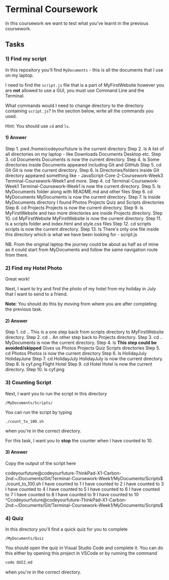 # Terminal Coursework

In this coursework we want to test what you've learnt in the previous coursework.

## Tasks

### 1) Find my script

In this repository you'll find `MyDocuments` - this is all the documents that I use on my laptop.

I need to find the `script.js` file that is a part of MyFirstWebsite however you are **not** allowed to use a GUI, you must use Command Line and the Terminal.

What commands would I need to change directory to the directory containing `script.js`? In the section below, write all the commands you used.

Hint: You should use `cd` and `ls`.

#### 1) Answer

<!-- Write your answer here -->
Step 1. pwd 
/home/codeyourfuture is the current directory
Step 2. ls
A list of all directories on my laptop - like Downloads Documents Desktop etc.
Step 3. cd Documents
Documents is now the current directory.
Step 4. ls
Some directories inside Documents appeared including Git and GitHub
Step 5. cd Git
Git is now the current directory.
Step 6. ls
Directories/folders inside Git directory appeared something like - JavaScript-Core-2-Coursework-Week3 Terminal-Coursework-Week1 and more.
Step 4. cd Terminal-Coursework-Week1 
Terminal-Coursework-Week1 is now the current directory.
Step 5. ls
MyDocuments folder along with README.md and other files
Step 6. cd MyDocuments
MyDocuments is now the current directory.
Step 7. ls
Inside MyDocuments directory I found Photos Projects Quiz and Scripts directories
Step 8. cd Projects
Projects is now the current directory.
Step 9. ls
MyFirstWebsite and two more directories are inside Projects directory.
Step 10. cd MyFirstWebsite
MyFirstWebsite is now the current directory.
Step 11. ls
a scripts folder and index.html and style.css files
Step 12. cd scripts
scripts is now the current directory.
Step 13. ls
There's only one file inside this directory which is what we have been looking for - script.js

NB. From the original laptop the journey could be about as half as of mine as it could start from MyDocuments and follow the same navigation route from there. 


### 2) Find my Hotel Photo

Great work!

Next, I want to try and find the photo of my hotel from my holiday in July that I want to send to a friend.

**Note**: You should do this by moving from where you are after completing the previous task.

#### 2) Answer

<!-- Write your answer here -->
Step 1. cd ..
This is a one step back from scripts directory to MyFirstWebsite directory.
Step 2. cd ..
An other step back to Projects directory.
Step 3. cd ..
MyDocuments is now the current directory.
Step 4. ls **This step could be avoided/skipped**
Gives us Photos Projects Quiz Scripts directories
Step 5. cd Photos
Photos is now the current directory
Step 6. ls
HolidayJuly HolidayJune
Step 7. cd HolidayJuly
HolidayJuly is now the current directory.
Step 8. ls
cyf.png Flight Hotel
Step 9. cd Hotel
Hotel is now the current directory.
Step 10. ls
cyf.png 



### 3) Counting Script

Next, I want you to run the script in this directory

```
/MyDocuments/Scripts/
```

You can run the script by typing

```
./count_to_100.sh
```

when you're in the correct directory.

For this task, I want you to **stop** the counter when I have counted to 10.

#### 3) Answer

Copy the output of the script here

<!-- Write your answer here -->
codeyourfuture@codeyourfuture-ThinkPad-X1-Carbon-2nd:~/Documents/Git/Terminal-Coursework-Week1/MyDocuments/Scripts$ ./count_to_100.sh
I have counted to 1
I have counted to 2
I have counted to 3
I have counted to 4
I have counted to 5
I have counted to 6
I have counted to 7
I have counted to 8
I have counted to 9
I have counted to 10
^Ccodeyourfuture@codeyourfuture-ThinkPad-X1-Carbon-2nd:~/Documents/Git/Terminal-Coursework-Week1/MyDocuments/Scripts$ 

### 4) Quiz

In this directory you'll find a quick quiz for you to complete

```
/MyDocuments/Quiz
```

You should open the quiz in Visual Studio Code and complete it. You can do this either by opening this project in VSCode or by running the command

```sh
code QUIZ.md
```

when you're in the correct directory.
